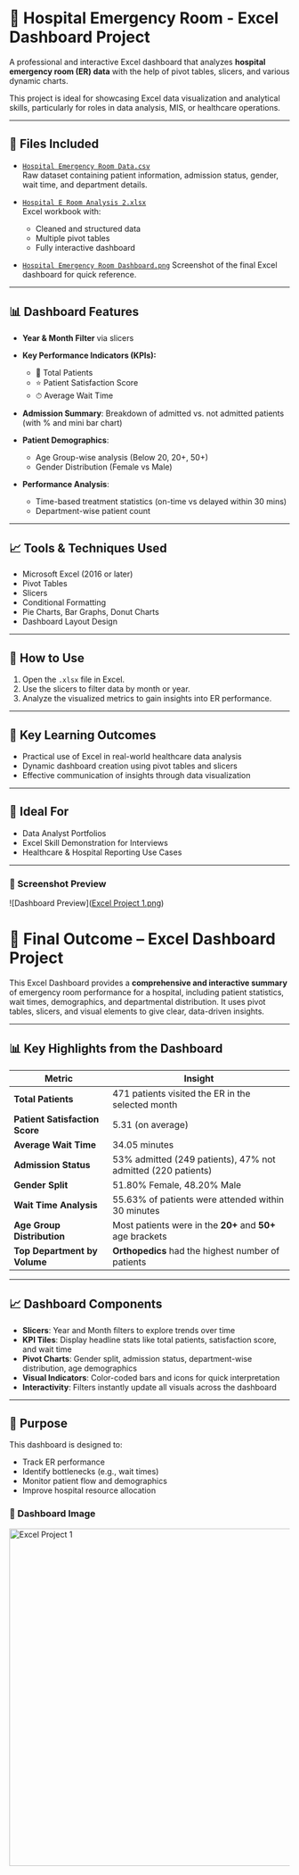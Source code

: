 
# 🏥 Hospital Emergency Room - Excel Dashboard Project

A professional and interactive Excel dashboard that analyzes **hospital emergency room (ER) data** with the help of pivot tables, slicers, and various dynamic charts.

This project is ideal for showcasing Excel data visualization and analytical skills, particularly for roles in data analysis, MIS, or healthcare operations.

---

## 📁 Files Included

- [`Hospital Emergency Room Data.csv`](https://1drv.ms/x/c/69f2e397c7ab4951/EQ10qQzaT25EsdBMfaY_vxsB0rIZz5PMKGZNrACJmMJuwQ?e=gEFlRv)  
  Raw dataset containing patient information, admission status, gender, wait time, and department details.

- [`Hospital E Room Analysis 2.xlsx`](https://1drv.ms/x/c/69f2e397c7ab4951/Ed-S-9R_JDpNq00iXtoXi1QBBp0Fdsg9W6e3MCoDnWg8kw?e=xzK6Oc)  
  Excel workbook with:
  - Cleaned and structured data
  - Multiple pivot tables
  - Fully interactive dashboard

- [`Hospital Emergency Room Dashboard.png`](https://github.com/shrwal/-Hospital-Emergency-Room---Excel-Dashboard/blob/c3edb0a18497d5e5c05fa043282facb95f9c7055/Excel%20Project%201.png)
 Screenshot of the final Excel dashboard for quick reference.
 
---

## 📊 Dashboard Features

- **Year & Month Filter** via slicers
- **Key Performance Indicators (KPIs):**
  - 🧍 Total Patients
  - ⭐ Patient Satisfaction Score
  - ⏱ Average Wait Time

- **Admission Summary**: Breakdown of admitted vs. not admitted patients (with % and mini bar chart)
- **Patient Demographics**:
  - Age Group-wise analysis (Below 20, 20+, 50+)
  - Gender Distribution (Female vs Male)
- **Performance Analysis**:
  - Time-based treatment statistics (on-time vs delayed within 30 mins)
  - Department-wise patient count

---

## 📈 Tools & Techniques Used

- Microsoft Excel (2016 or later)
- Pivot Tables
- Slicers
- Conditional Formatting
- Pie Charts, Bar Graphs, Donut Charts
- Dashboard Layout Design

---

## 🚀 How to Use

1. Open the `.xlsx` file in Excel.
2. Use the slicers to filter data by month or year.
3. Analyze the visualized metrics to gain insights into ER performance.

---

## 🎯 Key Learning Outcomes

- Practical use of Excel in real-world healthcare data analysis
- Dynamic dashboard creation using pivot tables and slicers
- Effective communication of insights through data visualization

---

## 📌 Ideal For

- Data Analyst Portfolios
- Excel Skill Demonstration for Interviews
- Healthcare & Hospital Reporting Use Cases

---

### 🔗 Screenshot Preview

![Dashboard Preview]([Excel Project 1.png](https://github.com/shrwal/-Hospital-Emergency-Room---Excel-Dashboard/blob/c3edb0a18497d5e5c05fa043282facb95f9c7055/Excel%20Project%201.png))


# 🏥 Final Outcome – Excel Dashboard Project

This Excel Dashboard provides a **comprehensive and interactive summary** of emergency room performance for a hospital, including patient statistics, wait times, demographics, and departmental distribution. It uses pivot tables, slicers, and visual elements to give clear, data-driven insights.

---

## 📊 Key Highlights from the Dashboard

| Metric | Insight |
|--------|---------|
| **Total Patients** | 471 patients visited the ER in the selected month |
| **Patient Satisfaction Score** | 5.31 (on average) |
| **Average Wait Time** | 34.05 minutes |
| **Admission Status** | 53% admitted (249 patients), 47% not admitted (220 patients) |
| **Gender Split** | 51.80% Female, 48.20% Male |
| **Wait Time Analysis** | 55.63% of patients were attended within 30 minutes |
| **Age Group Distribution** | Most patients were in the **20+** and **50+** age brackets |
| **Top Department by Volume** | **Orthopedics** had the highest number of patients |

---

## 📈 Dashboard Components

- **Slicers**: Year and Month filters to explore trends over time
- **KPI Tiles**: Display headline stats like total patients, satisfaction score, and wait time
- **Pivot Charts**: Gender split, admission status, department-wise distribution, age demographics
- **Visual Indicators**: Color-coded bars and icons for quick interpretation
- **Interactivity**: Filters instantly update all visuals across the dashboard

---

## 📌 Purpose

This dashboard is designed to:
- Track ER performance
- Identify bottlenecks (e.g., wait times)
- Monitor patient flow and demographics
- Improve hospital resource allocation

### 🔗 Dashboard Image
<img width="1176" height="605" alt="Excel Project 1" src="https://github.com/user-attachments/assets/bb7819b5-fc5d-4a1c-98f4-ec55e346b721" />

